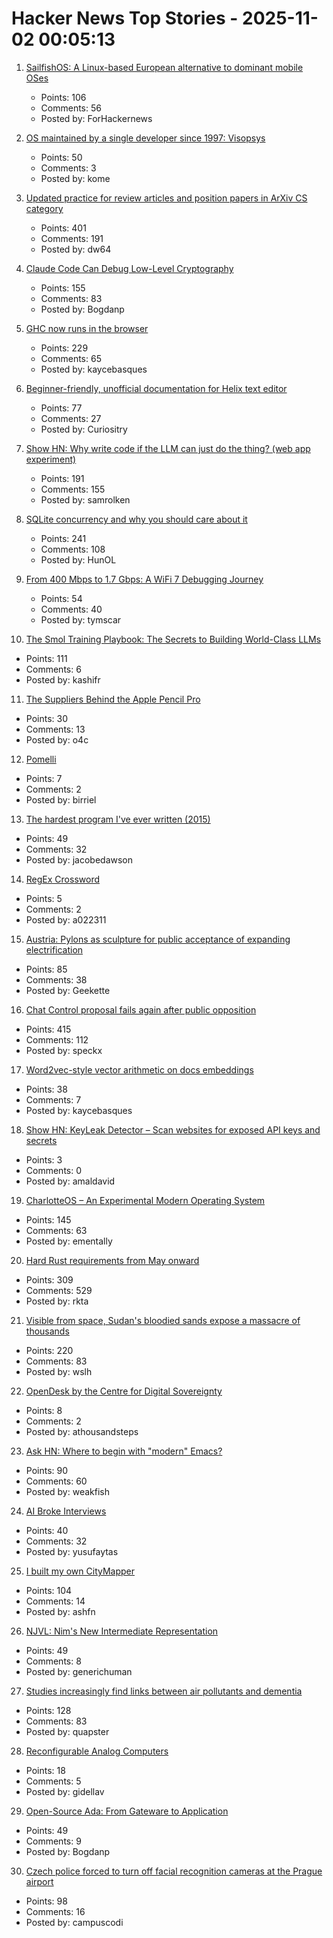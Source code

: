 # Hacker News Top Stories - 2025-11-02 00:05:13

1. [SailfishOS: A Linux-based European alternative to dominant mobile OSes](https://sailfishos.org/info/)
   - Points: 106
   - Comments: 56
   - Posted by: ForHackernews

2. [OS maintained by a single developer since 1997: Visopsys](https://visopsys.org/)
   - Points: 50
   - Comments: 3
   - Posted by: kome

3. [Updated practice for review articles and position papers in ArXiv CS category](https://blog.arxiv.org/2025/10/31/attention-authors-updated-practice-for-review-articles-and-position-papers-in-arxiv-cs-category/)
   - Points: 401
   - Comments: 191
   - Posted by: dw64

4. [Claude Code Can Debug Low-Level Cryptography](https://words.filippo.io/claude-debugging/)
   - Points: 155
   - Comments: 83
   - Posted by: Bogdanp

5. [GHC now runs in the browser](https://discourse.haskell.org/t/ghc-now-runs-in-your-browser/13169)
   - Points: 229
   - Comments: 65
   - Posted by: kaycebasques

6. [Beginner-friendly, unofficial documentation for Helix text editor](https://helix-editor.vercel.app/start-here/basics/)
   - Points: 77
   - Comments: 27
   - Posted by: Curiositry

7. [Show HN: Why write code if the LLM can just do the thing? (web app experiment)](https://github.com/samrolken/nokode)
   - Points: 191
   - Comments: 155
   - Posted by: samrolken

8. [SQLite concurrency and why you should care about it](https://jellyfin.org/posts/SQLite-locking/)
   - Points: 241
   - Comments: 108
   - Posted by: HunOL

9. [From 400 Mbps to 1.7 Gbps: A WiFi 7 Debugging Journey](https://blog.tymscar.com/posts/wifi7speedhunt/)
   - Points: 54
   - Comments: 40
   - Posted by: tymscar

10. [The Smol Training Playbook: The Secrets to Building World-Class LLMs](https://huggingface.co/spaces/HuggingFaceTB/smol-training-playbook)
   - Points: 111
   - Comments: 6
   - Posted by: kashifr

11. [The Suppliers Behind the Apple Pencil Pro](https://quartr.com/insights/company-research/the-suppliers-behind-the-apple-pencil-pro)
   - Points: 30
   - Comments: 13
   - Posted by: o4c

12. [Pomelli](https://labs.google.com/pomelli/about/)
   - Points: 7
   - Comments: 2
   - Posted by: birriel

13. [The hardest program I've ever written (2015)](https://journal.stuffwithstuff.com/2015/09/08/the-hardest-program-ive-ever-written/)
   - Points: 49
   - Comments: 32
   - Posted by: jacobedawson

14. [RegEx Crossword](https://jimbly.github.io/regex-crossword/)
   - Points: 5
   - Comments: 2
   - Posted by: a022311

15. [Austria: Pylons as sculpture for public acceptance of expanding electrification](https://www.goodgoodgood.co/articles/austrian-power-giants-power-line-animals)
   - Points: 85
   - Comments: 38
   - Posted by: Geekette

16. [Chat Control proposal fails again after public opposition](https://andreafortuna.org/2025/11/01/chat-control-proposal-fails-again-after-massive-public-opposition/)
   - Points: 415
   - Comments: 112
   - Posted by: speckx

17. [Word2vec-style vector arithmetic on docs embeddings](https://technicalwriting.dev/embeddings/arithmetic/index.html)
   - Points: 38
   - Comments: 7
   - Posted by: kaycebasques

18. [Show HN: KeyLeak Detector – Scan websites for exposed API keys and secrets](https://github.com/Amal-David/keyleak-detector)
   - Points: 3
   - Comments: 0
   - Posted by: amaldavid

19. [CharlotteOS – An Experimental Modern Operating System](https://github.com/charlotte-os/Catten)
   - Points: 145
   - Comments: 63
   - Posted by: ementally

20. [Hard Rust requirements from May onward](https://lists.debian.org/debian-devel/2025/10/msg00285.html)
   - Points: 309
   - Comments: 529
   - Posted by: rkta

21. [Visible from space, Sudan's bloodied sands expose a massacre of thousands](https://www.telegraph.co.uk/world-news/2025/10/28/sudan-bloodied-sands-massacre-thousands/)
   - Points: 220
   - Comments: 83
   - Posted by: wslh

22. [OpenDesk by the Centre for Digital Sovereignty](https://www.opendesk.eu/en/product)
   - Points: 8
   - Comments: 2
   - Posted by: athousandsteps

23. [Ask HN: Where to begin with "modern" Emacs?](undefined)
   - Points: 90
   - Comments: 60
   - Posted by: weakfish

24. [AI Broke Interviews](https://yusufaytas.com/ai-broke-interviews/)
   - Points: 40
   - Comments: 32
   - Posted by: yusufaytas

25. [I built my own CityMapper](https://asherfalcon.com/blog/posts/5)
   - Points: 104
   - Comments: 14
   - Posted by: ashfn

26. [NJVL: Nim's New Intermediate Representation](https://github.com/nim-lang/nimony/blob/master/doc/njvl-spec.md)
   - Points: 49
   - Comments: 8
   - Posted by: generichuman

27. [Studies increasingly find links between air pollutants and dementia](https://www.nytimes.com/2025/11/01/health/alzheimers-dementia-air-pollution.html)
   - Points: 128
   - Comments: 83
   - Posted by: quapster

28. [Reconfigurable Analog Computers](https://arxiv.org/abs/2510.25942)
   - Points: 18
   - Comments: 5
   - Posted by: gidellav

29. [Open-Source Ada: From Gateware to Application](https://blog.adacore.com/open-source-ada-from-gateware-to-application)
   - Points: 49
   - Comments: 9
   - Posted by: Bogdanp

30. [Czech police forced to turn off facial recognition cameras at the Prague airport](https://edri.org/our-work/czech-police-forced-to-turn-off-facial-recognition-cameras-at-the-prague-airport-thanks-to-the-ai-act/)
   - Points: 98
   - Comments: 16
   - Posted by: campuscodi

